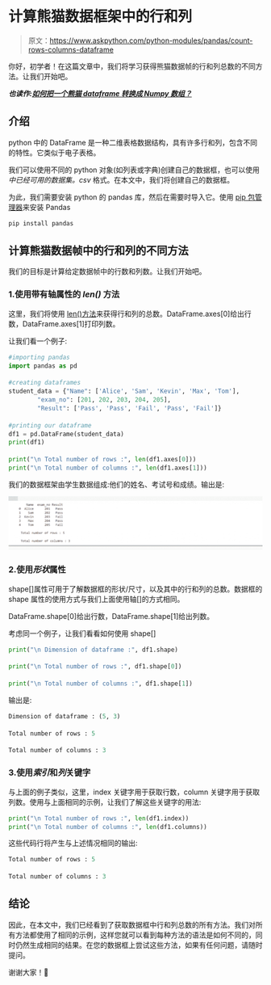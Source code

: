 # 计算熊猫数据框架中的行和列

> 原文：<https://www.askpython.com/python-modules/pandas/count-rows-columns-dataframe>

你好，初学者！在这篇文章中，我们将学习获得熊猫数据帧的行和列总数的不同方法。让我们开始吧。

***也读作:[如何把一个熊猫 dataframe 转换成 Numpy 数组？](https://www.askpython.com/python-modules/numpy/pandas-dataframe-to-numpy-array)***

## 介绍

python 中的 DataFrame 是一种二维表格数据结构，具有许多行和列，包含不同的特性。它类似于电子表格。

我们可以使用不同的 python 对象(如列表或字典)创建自己的数据框，也可以使用*中已经可用的数据集。csv* 格式。在本文中，我们将创建自己的数据框。

为此，我们需要安装 python 的 pandas 库，然后在需要时导入它。使用 [pip 包管理器](https://www.askpython.com/python-modules/python-pip)来安装 Pandas

```py
pip install pandas

```

## 计算熊猫数据帧中的行和列的不同方法

我们的目标是计算给定数据帧中的行数和列数。让我们开始吧。

### 1.使用带有轴属性的 *len()* 方法

这里，我们将使用 [len()方法](https://www.askpython.com/python/list/length-of-a-list-in-python)来获得行和列的总数。DataFrame.axes[0]给出行数，DataFrame.axes[1]打印列数。

让我们看一个例子:

```py
#importing pandas
import pandas as pd

#creating dataframes
student_data = {"Name": ['Alice', 'Sam', 'Kevin', 'Max', 'Tom'],
        "exam_no": [201, 202, 203, 204, 205],
        "Result": ['Pass', 'Pass', 'Fail', 'Pass', 'Fail']}

#printing our dataframe
df1 = pd.DataFrame(student_data)
print(df1)

print("\n Total number of rows :", len(df1.axes[0]))
print("\n Total number of columns :", len(df1.axes[1]))

```

我们的数据框架由学生数据组成:他们的姓名、考试号和成绩。输出是:

![Dataframe](img/0a26fe455c7c6234c32c99e3586f406a.png)

### 2.使用*形状*属性

shape[]属性可用于了解数据框的形状/尺寸，以及其中的行和列的总数。数据框的 shape 属性的使用方式与我们上面使用轴[]的方式相同。

DataFrame.shape[0]给出行数，DataFrame.shape[1]给出列数。

考虑同一个例子，让我们看看如何使用 shape[]

```py
print("\n Dimension of dataframe :", df1.shape)

print("\n Total number of rows :", df1.shape[0])

print("\n Total number of columns :", df1.shape[1])

```

输出是:

```py
Dimension of dataframe : (5, 3)

Total number of rows : 5

Total number of columns : 3

```

### 3.使用*索引*和*列*关键字

与上面的例子类似，这里，index 关键字用于获取行数，column 关键字用于获取列数。使用与上面相同的示例，让我们了解这些关键字的用法:

```py
print("\n Total number of rows :", len(df1.index))
print("\n Total number of columns :", len(df1.columns))

```

这些代码行将产生与上述情况相同的输出:

```py
Total number of rows : 5

Total number of columns : 3

```

## 结论

因此，在本文中，我们已经看到了获取数据框中行和列总数的所有方法。我们对所有方法都使用了相同的示例，这样您就可以看到每种方法的语法是如何不同的，同时仍然生成相同的结果。在您的数据框上尝试这些方法，如果有任何问题，请随时提问。

谢谢大家！🙂